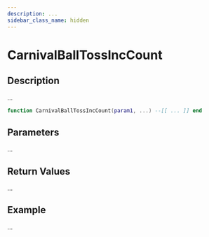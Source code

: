 ```yaml
---
description: ...
sidebar_class_name: hidden
---
```


# CarnivalBallTossIncCount

## Description

...

```lua
function CarnivalBallTossIncCount(param1, ...) --[[ ... ]] end
```

## Parameters

...

## Return Values

...

## Example

...

